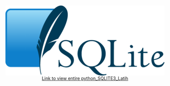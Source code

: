 <p align="center">
    <img src="./sqlite.512x227.png" alt="sqlite_logo" style="display: block; margin: 0 auto;">
    <a href="./python_SQLITE3_Latih">Link to view entire python_SQLITE3_Latih</a>
</p>

